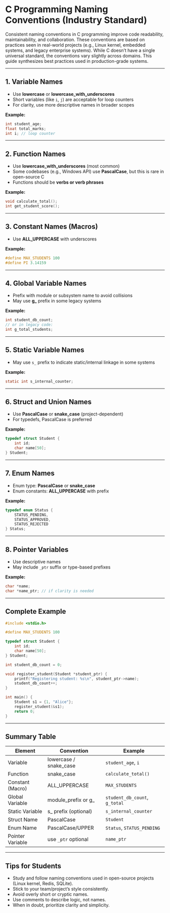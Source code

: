 # C Programming Naming Conventions (Industry Standard)

Consistent naming conventions in C programming improve code readability, maintainability, and collaboration. These conventions are based on practices seen in real-world projects (e.g., Linux kernel, embedded systems, and legacy enterprise systems). While C doesn’t have a single universal standard, the conventions vary slightly across domains. This guide synthesizes best practices used in production-grade systems.

---

## 1. Variable Names

* Use **lowercase** or **lowercase\_with\_underscores**
* Short variables (like `i`, `j`) are acceptable for loop counters
* For clarity, use more descriptive names in broader scopes

**Example:**

```c
int student_age;
float total_marks;
int i; // loop counter
```

---

## 2. Function Names

* Use **lowercase\_with\_underscores** (most common)
* Some codebases (e.g., Windows API) use **PascalCase**, but this is rare in open-source C
* Functions should be **verbs or verb phrases**

**Example:**

```c
void calculate_total();
int get_student_score();
```

---

## 3. Constant Names (Macros)

* Use **ALL\_UPPERCASE** with underscores

**Example:**

```c
#define MAX_STUDENTS 100
#define PI 3.14159
```

---

## 4. Global Variable Names

* Prefix with module or subsystem name to avoid collisions
* May use **g\_** prefix in some legacy systems

**Example:**

```c
int student_db_count;
// or in legacy code:
int g_total_students;
```

---

## 5. Static Variable Names

* May use `s_` prefix to indicate static/internal linkage in some systems

**Example:**

```c
static int s_internal_counter;
```

---

## 6. Struct and Union Names

* Use **PascalCase** or **snake\_case** (project-dependent)
* For typedefs, PascalCase is preferred

**Example:**

```c
typedef struct Student {
    int id;
    char name[50];
} Student;
```

---

## 7. Enum Names

* Enum type: **PascalCase** or **snake\_case**
* Enum constants: **ALL\_UPPERCASE** with prefix

**Example:**

```c
typedef enum Status {
    STATUS_PENDING,
    STATUS_APPROVED,
    STATUS_REJECTED
} Status;
```

---

## 8. Pointer Variables

* Use descriptive names
* May include `_ptr` suffix or type-based prefixes

**Example:**

```c
char *name;
char *name_ptr; // if clarity is needed
```

---

## Complete Example

```c
#include <stdio.h>

#define MAX_STUDENTS 100

typedef struct Student {
    int id;
    char name[50];
} Student;

int student_db_count = 0;

void register_student(Student *student_ptr) {
    printf("Registering student: %s\n", student_ptr->name);
    student_db_count++;
}

int main() {
    Student s1 = {1, "Alice"};
    register_student(&s1);
    return 0;
}
```

---

## Summary Table

| Element          | Convention              | Example                       |
| ---------------- | ----------------------- | ----------------------------- |
| Variable         | lowercase / snake\_case | `student_age`, `i`            |
| Function         | snake\_case             | `calculate_total()`           |
| Constant (Macro) | ALL\_UPPERCASE          | `MAX_STUDENTS`                |
| Global Variable  | module\_prefix or g\_   | `student_db_count`, `g_total` |
| Static Variable  | s\_ prefix (optional)   | `s_internal_counter`          |
| Struct Name      | PascalCase              | `Student`                     |
| Enum Name        | PascalCase/UPPER        | `Status`, `STATUS_PENDING`    |
| Pointer Variable | use `_ptr` optional     | `name_ptr`                    |

---

## Tips for Students

* Study and follow naming conventions used in open-source projects (Linux kernel, Redis, SQLite).
* Stick to your team/project’s style consistently.
* Avoid overly short or cryptic names.
* Use comments to describe logic, not names.
* When in doubt, prioritize clarity and simplicity.
